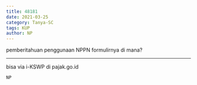 ```yaml
---
title: 48181
date: 2021-03-25
category: Tanya-SC
tags: KUP
author: NP
---
```


pemberitahuan penggunaan NPPN formulirnya di mana?

---

bisa via i-KSWP di pajak.go.id

`NP`
